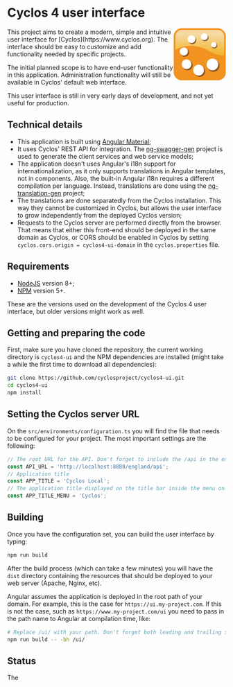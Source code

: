 # Cyclos 4 user interface

<img src="cyclos.png" align="right" width="120" alt="Cyclos"/>
This project aims to create a modern, simple and intuitive user interface for [Cyclos](https://www.cyclos.org). The interface should be easy to customize and add functionality needed by specific projects.

The initial planned scope is to have end-user functionality in this application. Administration functionality will still be available in Cyclos' default web interface.

This user interface is still in very early days of development, and not yet useful for production.

## Technical details

- This application is built using [Angular Material](https://material.angular.io/);
- It uses Cyclos' REST API for integration. The [ng-swagger-gen](https://github.com/cyclosproject/ng-swagger-gen) project is used to generate the client services and web service models;
- The application doesn't uses Angular's i18n support for internationalization, as it only supports translations in Angular templates, not in components. Also, the built-in Angular i18n requires a different compilation per language. Instead, translations are done using the [ng-translation-gen](https://github.com/cyclosproject/ng-translation-gen) project;
- The translations are done separatedly from the Cyclos installation. This way they cannot be customized in Cyclos, but allows the user interface to grow independently from the deployed Cyclos version;
- Requests to the Cyclos server are performed directly from the browser. That means that either this front-end should be deployed in the same domain as Cyclos, or CORS should be enabled in Cyclos by setting `cyclos.cors.origin = cyclos4-ui-domain` in the `cyclos.properties` file.

## Requirements

- [NodeJS](https://nodejs.org/) version 8+;
- [NPM](https://www.npmjs.com/) version 5+.

These are the versions used on the development of the Cyclos 4 user interface, but older versions might work as well.

## Getting and preparing the code

First, make sure you have cloned the repository, the current working directory is `cyclos4-ui` and the NPM dependencies are installed (might take a while the first time to download all dependencies):
```bash
git clone https://github.com/cyclosproject/cyclos4-ui.git
cd cyclos4-ui
npm install
```

## Setting the Cyclos server URL
On the `src/environments/configuration.ts` you will find the file that needs to be configured for your project.
The most important settings are the following:
```typescript
// The root URL for the API. Don't forget to include the /api in the end
const API_URL = 'http://localhost:8888/england/api';
// Application title
const APP_TITLE = 'Cyclos Local';
// The application title displayed on the title bar inside the menu on small devices
const APP_TITLE_MENU = 'Cyclos';
```

## Building
Once you have the configuration set, you can build the user interface by typing:
```bash
npm run build
```

After the build process (which can take a few minutes) you will have the `dist` directory containing the resources that should be deployed to your web server (Apache, Nginx, etc).

Angular assumes the application is deployed in the root path of your domain. For example, this is the case for `https://ui.my-project.com`. If this is not the case, such as `https://www.my-project.com/ui` you need to pass in the path name to Angular at compilation time, like:
```bash
# Replace /ui/ with your path. Don't forget both leading and trailing slashes.
npm run build -- -bh /ui/
```

## Status
The 